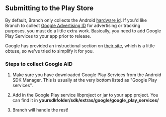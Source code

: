
## Submitting to the Play Store

By default, Branch only collects the Android [hardware id](http://developer.android.com/reference/android/provider/Settings.Secure.html#ANDROID_ID). If you'd like Branch to collect [Google Advertising ID](https://developer.android.com/google/play-services/id.html) for advertising or tracking purposes, you must do a little extra work. Basically, you need to add Google Play Services to your app prior to release.

Google has provided an instructional section on [their site](https://developer.android.com/google/play-services/id.html), which is a little obtuse, so we've tried to simplify it for you.

### Steps to collect Google AID

1. Make sure you have downloaded Google Play Services from the Android SDK Manager. This is usually at the very bottom listed as "Google Play services".

2. Add in the Google Play service libproject or jar to your app project. You can find it in __yoursdkfolder/sdk/extras/google/google_play_services/__

3. Branch will handle the rest!